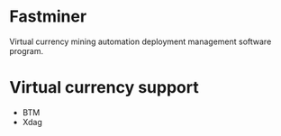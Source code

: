 # Fastminer

Virtual currency mining automation deployment management software program.

# Virtual currency support

- BTM
- Xdag
